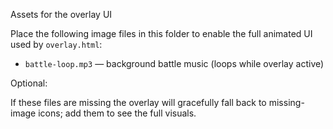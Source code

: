 Assets for the overlay UI

Place the following image files in this folder to enable the full animated UI used by `overlay.html`:

- `battle-loop.mp3` — background battle music (loops while overlay active)

Optional:

If these files are missing the overlay will gracefully fall back to missing-image icons; add them to see the full visuals.
